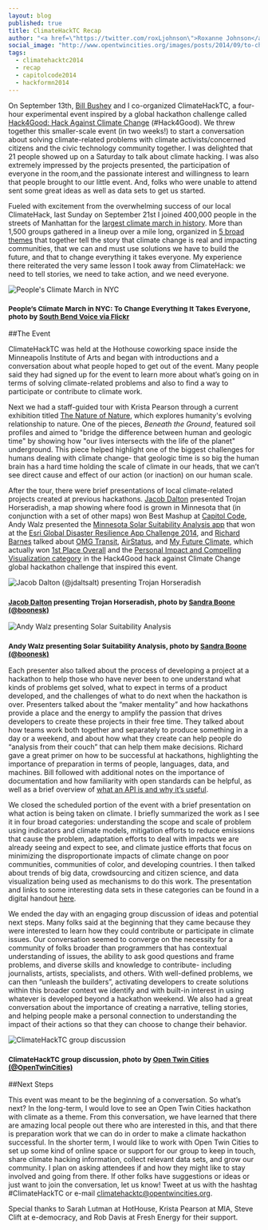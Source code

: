 ```yaml
---
layout: blog
published: true
title: ClimateHackTC Recap
author: "<a href=\"https://twitter.com/roxLjohnson\">Roxanne Johnson</a>"
social_image: "http://www.opentwincities.org/images/posts/2014/09/to-change-everything.jpg"
tags: 
  - climatehacktc2014
  - recap
  - capitolcode2014
  - hackformn2014
---
```


On September 13th, [Bill Bushey](https://twitter.com/wbushey) and I co-organized
ClimateHackTC, a four-hour experimental event inspired by a global hackathon 
challenge called [Hack4Good: Hack Against Climate Change](https://geekli.st/hackathon/hack4good-06)
(#Hack4Good). We threw together this smaller-scale event (in two weeks!) to 
start a conversation about solving climate-related problems with climate 
activists/concerned citizens and the civic technology community together. I was 
delighted that 21 people showed up on a Saturday to talk about climate hacking. 
I was also extremely impressed by the projects presented, the participation of 
everyone in the room,and the passionate interest and willingness to learn that 
people brought to our little event. And, folks who were unable to attend sent some
great ideas as well as data sets to get us started.

Fueled with excitement from the overwhelming success of our local ClimateHack, 
last Sunday on September 21st I joined 400,000 people in the streets of 
Manhattan for the [largest climate march in history](http://peoplesclimate.org/). 
More than 1,500 groups gathered in a lineup over a mile long, organized in 
[5 broad themes](http://peoplesclimate.org/lineup/) that together tell the story
that climate change is real and impacting communities, that we can and must use
solutions we have to build the future, and that to change everything it takes everyone. My
experience there reiterated the very same lesson I took away from
ClimateHack: we need to tell stories, we need to take action, and we
need everyone.

![People's Climate March in NYC](/images/posts/2014/09/to-change-everything.jpg)

<h3><small>People’s Climate March in NYC: To Change Everything It Takes Everyone, photo by <a href="https://www.flickr.com/photos/126015850@N02/15128683288">South Bend Voice via Flickr</a></small></h3>

##The Event

ClimateHackTC was held at the Hothouse coworking space inside the
Minneapolis Institute of Arts and began with introductions and a
conversation about what people hoped to get out of the event. Many
people said they had signed up for the event to learn more about what’s
going on in terms of solving climate-related problems and also to find a
way to participate or contribute to climate work.

Next we had a staff-guided tour with Krista Pearson through a current
exhibition titled [The Nature of Nature](http://new.artsmia.org/exhibition/the-nature-of-nature/), 
which explores humanity's evolving relationship to nature. One of the pieces, 
*Beneath the Ground*, featured soil profiles and aimed to "bridge the difference
between human and geologic time" by showing how "our lives intersects
with the life of the planet" underground. This piece helped highlight
one of the biggest challenges for humans dealing with climate change-
that geologic time is so big the human brain has a hard time holding the
scale of climate in our heads, that we can’t see direct cause and effect
of our action (or inaction) on our human scale.

After the tour, there were brief presentations of local climate-related
projects created at previous hackathons. [Jacob Dalton](https://twitter.com/jdaltsalt)
presented Trojan Horseradish, a map showing where food is grown in
Minnesota that (in conjunction with a set of other maps) won Best Mashup
at [Capitol Code](/events/2014/02/22/capitol-code/), 
Andy Walz presented the [Minnesota Solar Suitability Analysis app](http://maps.umn.edu/solar/) 
that won at the [Esri Global Disaster Resilience App Challenge 2014](https://www.hackerleague.org/hackathons/esri-global-disaster-resilience-app-challenge-2014/hacks/minnesota-solar-suitability-analysis-citizen), 
and [Richard Barnes](https://twitter.com/finog_) talked about [OMG Transit](https://omgtransit.com/),
[AirStatus](/2014/07/16/hack-for-mn-2014-open-hack-projects/#airstatus), and 
[My Future Climate](http://myfutureclimate.com/), which actually won [1st Place Overall](http://blog.geekli.st/post/98065680547/the-winning-teams-of-the-geeklist-hack4good-against) and the 
[Personal Impact and Compelling Visualization category](http://blog.geekli.st/post/97978462607/announcing-12-challenge-theme-winners-hackers-choice) 
in the Hack4Good hack against Climate Change global hackathon challenge that inspired this event.

![Jacob Dalton (@jdaltsalt) presenting Trojan Horseradish](/images/posts/2014/09/jacob-trojan-horseradish.jpg)

<h3><small><a href="https://twitter.com/jdaltsalt">Jacob Dalton</a> presenting Trojan Horseradish, photo by <a href="https://twitter.com/OpenTwinCities/status/510824027951476736/photo/1">Sandra Boone (@boonesk)</a></small></h3>

![Andy Walz presenting Solar Suitability Analysis](/images/posts/2014/09/andy-presenting-umn-solar.jpg)

<h3><small>Andy Walz presenting Solar Suitability Analysis, photo by <a href="https://twitter.com/OpenTwinCities/status/510828407580815361/photo/1">Sandra Boone (@boonesk)</a></small></h3>

Each presenter also talked about the process of developing a project at
a hackathon to help those who have never been to one understand what
kinds of problems get solved, what to expect in terms of a product
developed, and the challenges of what to do next when the hackathon is
over. Presenters talked about the “maker mentality” and how hackathons
provide a place and the energy to amplify the passion that drives
developers to create these projects in their free time. They talked
about how teams work both together and separately to produce something
in a day or a weekend, and about how what they create can help people do
“analysis from their couch” that can help them make decisions. Richard
gave a great primer on how to be successful at hackathons, highlighting
the importance of preparation in terms of people, languages, data, and
machines. Bill followed with additional notes on the importance of
documentation and how familiarity with open standards can be helpful, as
well as a brief overview of [what an API is and why it’s useful](/open-data-faq/).

We closed the scheduled portion of the event with a brief presentation
on what action is being taken on climate. I briefly summarized the work
as I see it in four broad categories: understanding the scope and scale
of problem using indicators and climate models, mitigation efforts to
reduce emissions that cause the problem, adaptation efforts to deal with
impacts we are already seeing and expect to see, and climate justice
efforts that focus on minimizing the disproportionate impacts of climate
change on poor communities, communities of color, and developing
countries. I then talked about trends of big data, crowdsourcing and
citizen science, and data visualization being used as mechanisms to do
this work. The presentation and links to some interesting data sets in
these categories can be found in a digital handout [here](https://docs.google.com/document/d/1mBxXeQukbfOnXdx1ZKqwidYDbAROjMww97ebyC9xPMc/edit?usp=sharing).

We ended the day with an engaging group discussion of ideas and
potential next steps. Many folks said at the beginning that they came
because they were interested to learn how they could contribute or
participate in climate issues. Our conversation seemed to converge on
the necessity for a community of folks broader than programmers that has
contextual understanding of issues, the ability to ask good questions
and frame problems, and diverse skills and knowledge to contribute-
including journalists, artists, specialists, and others. With
well-defined problems, we can then “unleash the builders”, activating
developers to create solutions within this broader context we identify
and with built-in interest in using whatever is developed beyond a
hackathon weekend. We also had a great conversation about the importance
of creating a narrative, telling stories, and helping people make a
personal connection to understanding the impact of their actions so that
they can choose to change their behavior.

![ClimateHackTC group discussion](/images/posts/2014/09/climatehack-discussion.jpg)

<h3><small>ClimateHackTC group discussion, photo by <a href="https://twitter.com/OpenTwinCities/status/510856760077598720/photo/1">Open Twin Cities (@OpenTwinCities)</a></small></h3>

##Next Steps

This event was meant to be the beginning of a conversation. So what’s
next? In the long-term, I would love to see an Open Twin Cities
hackathon with climate as a theme. From this conversation, we have
learned that there are amazing local people out there who are interested
in this, and that there is preparation work that we can do in order to
make a climate hackathon successful. In the shorter term, I would like
to work with Open Twin Cities to set up some kind of online space or
support for our group to keep in touch, share climate hacking
information, collect relevant data sets, and grow our community. I plan
on asking attendees if and how they might like to stay involved and
going from there. If other folks have suggestions or ideas or just want
to join the conversation, let us know! Tweet at us with the hashtag #ClimateHackTC 
or e-mail <climatehacktc@opentwincities.org>.

Special thanks to Sarah Lutman at HotHouse, Krista Pearson at MIA,
Steve Clift at e-democracy, and Rob Davis at Fresh Energy for their
support.